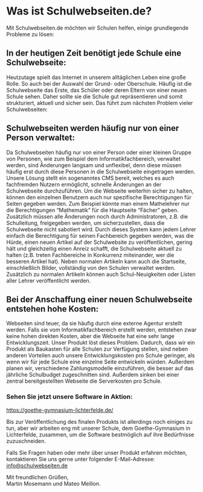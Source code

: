 # Was ist Schulwebseiten.de?
Mit Schulwebseiten.de möchten wir Schulen helfen, einige grundlegende Probleme zu lösen:
## In der heutigen Zeit benötigt jede Schule eine Schulwebseite:
Heutzutage spielt das Internet in unserem alltäglichen Leben eine große Rolle. So auch bei der Auswahl der Grund- oder Oberschule. Häufig ist die Schulwebseite das Erste, das Schüler oder deren Eltern von einer neuen Schule sehen. Daher sollte sie die Schule gut repräsentieren und somit strukturiert, aktuell und sicher sein. Das führt zum nächsten Problem vieler Schulwebseiten:
## Schulwebseiten werden häufig nur von einer Person verwaltet:
Da Schulwebseiten häufig nur von einer Person oder einer kleinen Gruppe von Personen, wie zum Beispiel dem Informatikfachbereich, verwaltet werden, sind Änderungen langsam und unflexibel, denn diese müssen häufig erst durch diese Personen in die Schulwebseite eingetragen werden. Unsere Lösung stellt ein sogenanntes CMS bereit, welches es auch fachfremden Nutzern ermöglicht, schnelle Änderungen an der Schulwebseite durchzuführen. Um die Webseite weiterhin sicher zu halten, können den einzelnen Benutzern auch nur spezifische Berechtigungen für Seiten gegeben werden. Zum Beispiel könnte man einem Mathelehrer nur die Berechtigungen “Mathematik” für die Hauptseite “Fächer” geben. Zusätzlich müssen alle Änderungen noch durch Administratoren, z.B. die Schulleitung, freigegeben werden, um sicherzustellen, dass die Schulwebseite nicht sabotiert wird. Durch dieses System kann jedem Lehrer einfach die Berechtigung für seinen Fachbereich gegeben werden, was die Hürde, einen neuen Artikel auf der Schulwebsite zu veröffentlichen, gering hält und gleichzeitig einen Anreiz schafft, die Schulwebseite aktuell zu halten (z.B. treten Fachbereiche in Konkurrenz miteinander, wer die besseren Artikel hat).
Neben normalen Artikeln kann auch die Startseite, einschließlich Bilder, vollständig von den Schulen verwaltet werden. Zusätzlich zu normalen Artikeln können auch Schul-Neuigkeiten oder Listen aller Lehrer veröffentlicht werden.
## Bei der Anschaffung einer neuen Schulwebseite entstehen hohe Kosten:
Webseiten sind teuer, da sie häufig durch eine externe Agentur erstellt werden. Falls sie vom Informatikfachbereich erstellt werden, entstehen zwar keine hohen direkten Kosten, aber die Webseite hat eine sehr lange Entwicklungszeit. Unser Produkt löst dieses Problem. Dadurch, dass wir ein Produkt als Baukasten für alle Schulen zur Verfügung stellen, sind neben anderen Vorteilen auch unsere Entwicklungskosten pro Schule geringer, als wenn wir für jede Schule eine einzelne Seite entwickeln würden. Außerdem planen wir, verschiedene Zahlungsmodelle einzuführen, die besser auf das jährliche Schulbudget zugeschnitten sind. Außerdem sinken bei einer zentral bereitgestellten Webseite die Serverkosten pro Schule.
### Sehen Sie jetzt unsere Software in Aktion:
https://goethe-gymnasium-lichterfelde.de/ 

Bis zur Veröffentlichung des finalen Produkts ist allerdings noch einiges zu tun, aber wir arbeiten eng mit unserer Schule, dem Goethe-Gymnasium in Lichterfelde, zusammen, um die Software bestmöglich auf ihre Bedürfnisse zuzuschneiden.

Falls Sie Fragen haben oder mehr über unser Produkt erfahren möchten, kontaktieren Sie uns gerne unter folgender E-Mail-Adresse: info@schulwebseiten.de

Mit freundlichen Grüßen,\
Martin Mosemann und Mateo Meillon.
